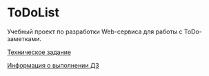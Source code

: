 # ToDoList

Учебный проект по разработки Web-сервиса для работы с ToDo-заметками.

[Техническое задание](./docs/technical_task.md)

[Информация о выполнении ДЗ](./docs/lesson_009.md)
